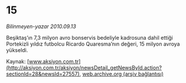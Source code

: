 # 15

*Bilinmeyen-yazar 2010.09.13*

<font class="agenda2NewsSpot">
 <p class="MsoNormal">
  Beşiktaş’ın 7,3 milyon avro bonservis bedeliyle kadrosuna dahil ettiği Portekizli yıldız futbolcu Ricardo Quaresma’nın değeri, 15 milyon avroya yükseldi.
 </p>
</font>
<font class="newsDetail">
</font>

Kaynak: [www.aksiyon.com.tr](http://aksiyon.com.tr/aksiyon/newsDetail_getNewsById.action?sectionId=28&newsId=27557), [web.archive.org (arşiv bağlantısı)](http://web.archive.org/web/20100922152948/http://aksiyon.com.tr/aksiyon/newsDetail_getNewsById.action?sectionId=28&newsId=27557)
